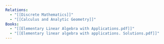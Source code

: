 ```yaml
---
Relations:
  - "[[Discrete Mathematics]]"
  - "[[Calculus and Analytic Geometry]]"
Books:
  - "[[Elementary Linear Algebra with Applications.pdf]]"
  - "[[Elementary linear algebra with applications. Solutions.pdf]]"
---
```

